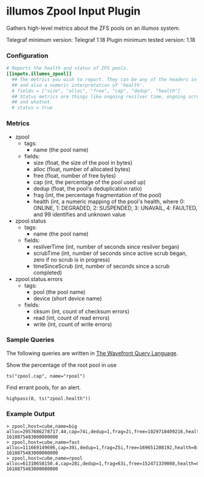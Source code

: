 # illumos Zpool Input Plugin

Gathers high-level metrics about the ZFS pools on an illumos system.

Telegraf minimum version: Telegraf 1.18
Plugin minimum tested version: 1.18

### Configuration

```toml
# Reports the health and status of ZFS pools.
[[inputs.illumos_zpool]]
  ## The metrics you wish to report. They can be any of the headers in the output of 'zpool list',
  ## and also a numeric interpretation of 'health'.
  # fields = ["size", "alloc", "free", "cap", "dedup", "health"]
  ## Status metrics are things like ongoing resilver time, ongoing scrub time, error counts
  ## and whatnot
  # status = true
```

### Metrics
- zpool
  - tags:
    - name (the pool name)
  - fields:
    - size (float, the size of the pool in bytes)
    - alloc (float, number of allocated bytes)
    - free (float, number of free bytes)
    - cap (int, the percentage of the pool used up)
    - dedup (float, the pool's deduplication ratio)
    - frag (int, the percentage fragmentation of the pool)
    - health (int, a numeric mapping of the pool's health, where 0: ONLINE, 1:
      DEGRADED, 2: SUSPENDED, 3: UNAVAIL, 4: FAULTED, and 99 identifies and
      unknown value
- zpool.status
  - tags:
    - name (the pool name)
  - fields:
    - resilverTime (int, number of seconds since resilver began)
    - scrubTime (int, number of seconds since active scrub began, zero if no
    scrub is in progress)
    - timeSinceScrub (int, number of seconds since a scrub completed)
- zpool.status.errors
  - tags:
    - pool (the pool name)
    - device (short device name)
  - fields:
    - cksum (int, count of checksum errors)
    - read (int, count of read errors)
    - write (int, count of write errors)

### Sample Queries

The following queries are written in [The Wavefront Query
Language](https://docs.wavefront.com/query_language_reference.html).

Show the percentage of the root pool in use

```
ts("zpool.cap", name="rpool")
```

Find errant pools, for an alert.

```
highpass(0, ts("zpool.health"))
```

### Example Output

```
> zpool,host=cube,name=big alloc=2957686278717.44,cap=74i,dedup=1,frag=2i,free=1029718409216,health=0i,size=3980232092549.12 1618875483000000000
> zpool,host=cube,name=fast alloc=111669149696,cap=39i,dedup=1,frag=25i,free=169651208192,health=0i,size=281320357888 1618875483000000000
> zpool,host=cube,name=rpool alloc=61310658150.4,cap=28i,dedup=1,frag=63i,free=152471339008,health=0i,size=213674622976 1618875483000000000
```
